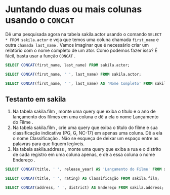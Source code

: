 # Juntando duas ou mais colunas usando o `CONCAT`
Dê uma pesquisada agora na tabela sakila.actor usando o comando `SELECT * FROM sakila.actor` e veja que temos uma coluna chamada `first_name` e outra `chamada last_name` . Vamos imaginar que é necessário criar um relatório com o nome completo de um ator. Como podemos fazer isso? É fácil, basta usar a função `CONCAT` .
```sql
SELECT CONCAT(first_name, last_name) FROM sakila.actor;

SELECT CONCAT(first_name, ' ', last_name) FROM sakila.actor;

SELECT CONCAT(first_name, ' ', last_name) AS 'Nome Completo' FROM sakila.actor;
```


## Testanto em sakila
1. Na tabela sakila.film , monte uma query que exiba o título e o ano de lançamento dos filmes em uma coluna e dê a ela o nome Lançamento do Filme .
2. Na tabela sakila.film , crie uma query que exiba o título do filme e sua classificação indicativa (PG, G, NC-17) em apenas uma coluna. Dê a ela o nome Classificação . Não se esqueça de deixar um espaço entre as palavras para que fiquem legíveis.
3. Na tabela sakila.address , monte uma query que exiba a rua e o distrito de cada registro em uma coluna apenas, e dê a essa coluna o nome Endereço .
```sql
SELECT CONCAT(title, ' ', release_year) AS 'Lançamento do Filme' FROM sakila.film;

SELECT CONCAT(title, ' ', rating) AS Classificação FROM sakila.film;

SELECT CONCAT(address, ' ', district) AS Endereço FROM sakila.address;
```
